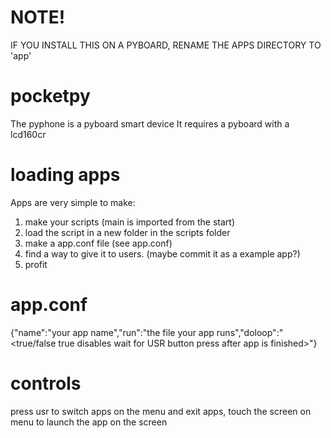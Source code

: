 # NOTE!
IF YOU INSTALL THIS ON A PYBOARD, RENAME THE APPS DIRECTORY TO 'app'
# pocketpy
The pyphone is a pyboard smart device
It requires a pyboard with a lcd160cr


# loading apps

Apps are very simple to make:
1) make your scripts (main is imported from the start)
2) load the script in a new folder in the scripts folder
3) make a app.conf file (see app.conf)
4) find a way to give it to users. (maybe commit it as a example app?)
5) profit

# app.conf
{"name":"your app name","run":"the file your app runs","doloop":"<true/false true disables wait for USR button press after app is finished>"}
# controls
press usr to switch apps on the menu and exit apps,
touch the screen on menu to launch the app on the screen
